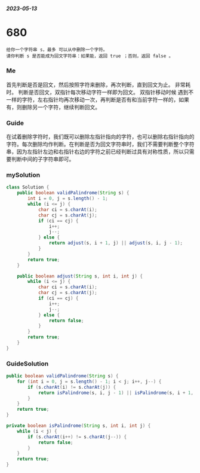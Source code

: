 ##### 2023-05-13

# 680
```
给你一个字符串 s，最多 可以从中删除一个字符。
请你判断 s 是否能成为回文字符串：如果能，返回 true ；否则，返回 false 。
```

### Me
首先判断是否是回文，然后按照字符来删除，再次判断，直到回文为止。
非常耗时。
判断是否回文，双指针每次移动字符一样即为回文。
双指针移动时候 遇到不一样的字符，左右指针均再次移动一次，再判断是否有和当前字符一样的，如果有，则删除另一个字符，继续判断回文。

### Guide
在试着删除字符时，我们既可以删除左指针指向的字符，也可以删除右指针指向的字符。每次删除均作判断。在判断是否为回文字符串时，我们不需要判断整个字符串，因为左指针左边和右指针右边的字符之前已经判断过具有对称性质，所以只需要判断中间的子字符串即可。

### mySolution
```java
class Solution {
    public boolean validPalindrome(String s) {
        int i = 0, j = s.length() - 1;
        while (i <= j) {
            char ci = s.charAt(i);
            char cj = s.charAt(j);
            if (ci == cj) {
                i++;
                j--;
            } else {
                return adjust(s, i + 1, j) || adjust(s, i, j - 1);
            }
        }
        return true;
    }

    public boolean adjust(String s, int i, int j) {
        while (i <= j) {
            char ci = s.charAt(i);
            char cj = s.charAt(j);
            if (ci == cj) {
                i++;
                j--;
            } else {
                return false;
            }
        }
        return true;
    }
}
```
### GuideSolution
```java
public boolean validPalindrome(String s) {
    for (int i = 0, j = s.length() - 1; i < j; i++, j--) {
        if (s.charAt(i) != s.charAt(j)) {
            return isPalindrome(s, i, j - 1) || isPalindrome(s, i + 1, j);
        }
    }
    return true;
}

private boolean isPalindrome(String s, int i, int j) {
    while (i < j) {
        if (s.charAt(i++) != s.charAt(j--)) {
            return false;
        }
    }
    return true;
}
```
